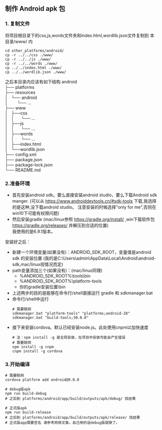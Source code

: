 ## 制作 Android apk 包 
### 1. 复制文件
将项目根目录下的css,js,words文件夹和index.html,wordlib.json文件复制到 本目录/www/ 内
```console
cd other_platforms/android/
cp -r ../../css ./www/
cp -r ../../js ./www/
cp -r ../../words ./www/
cp ../../index.html ./www/
cp ../../wordlib.json ./www/
```
之后本目录内应该有如下结构
android  
├── platforms  
├── resources  
│   └── android  
│        └── ...  
├── www  
│   ├──css   
│   │      └── ...  
│   ├──js  
│   │      └── ...  
│   ├──words  
│   │      └── ...  
│   ├──index.html  
│   └──wordlib.json  
├── config.xml  
├── package.json  
├── package-lock.json  
└── README.md
### 2.准备环境

- 首先安装android sdk。要么直接安装android studio，要么下载Android sdk manger.
(可以从 https://www.androiddevtools.cn/#sdk-tools 下载,我选择的是这种,没下载android studio。
注意安装的时候选择"only for me",否则在win10下可能有权限问题)  
- 然后安装gradle (mac/linux参照 https://gradle.org/install/ ,win下载软件包 https://gradle.org/releases/ 并解压到合适的位置)  
我使用的是6.9.1版本。

安装好之后：  
- 新建一个环境变量(如果没有)：ANDROID_SDK_ROOT，变量值是android sdk 的安装位置
(我的是C:\Users\admin\AppData\Local\Android\android-sdk,mac/linux视情况而定)  
- path变量添加三个(如果没有)：(mac/linux同理)  
    - %ANDROID_SDK_ROOT%\tools\bin
    - %ANDROID_SDK_ROOT%\platform-tools
    - 你的gradle安装位置\bin
- 上述两步的目的是能够在命令行/shell直接运行 gradle 和 sdkmanager.bat
- 命令行/shell中运行
  ```console 
  # 需要联网
  sdkmanager.bat "platform-tools" "platforms;android-28"
  sdkmanager.bat "build-tools;30.0.0"
  ```
- 接下来安装cordova。默认已经安装node.js。此处使用cnpm以加快速度
  ```console 
  # 注：npm install -g 是全局安装，在项目中安装可能会产生错误
  # 需要联网
  npm install -g cnpm
  cnpm install -g cordova
  ```

### 3.开始编译
  ```console 
  # 需要联网
  cordova platform add android@9.0.0  
  
  # debug版apk  
  npm run build-debug  
  # 之后到 platforms/android/app/build/outputs/apk/debug/ 找结果  
  
  # 正式版apk  
  npm run build-release  
  # 之后到 platforms/android/app/build/outputs/apk/release/ 找结果  
  # 正式版app需要签名 请参考网络文章。自己用的话debug版就够了。
  ```


